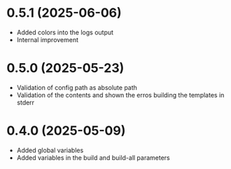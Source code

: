 # 0.5.1 (2025-06-06)
* Added colors into the logs output
* Internal improvement

# 0.5.0 (2025-05-23)
* Validation of config path as absolute path
* Validation of the contents and shown the erros building the templates in stderr


# 0.4.0 (2025-05-09)
* Added global variables
* Added variables in the build and build-all parameters
